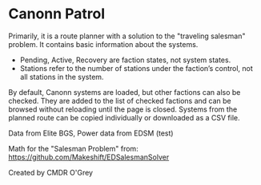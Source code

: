 # Canonn Patrol


Primarily, it is a route planner with a solution to the "traveling salesman" problem.
It contains basic information about the systems.

 - Pending, Active, Recovery are faction states, not system states.
 - Stations refer to the number of stations under the faction’s control, not all stations in the system.

By default, Canonn systems are loaded, but other factions can also be checked. They are added to the list of checked factions and can be browsed without reloading until the page is closed.
Systems from the planned route can be copied individually or downloaded as a CSV file.

Data from Elite BGS, Power data from EDSM (test)

Math for the "Salesman Problem" from:
https://github.com/Makeshift/EDSalesmanSolver

Created by CMDR O'Grey